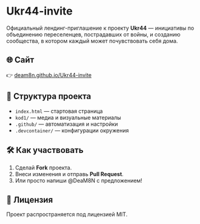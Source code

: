 # Ukr44-invite

Официальный лендинг-приглашение к проекту **Ukr44** — инициативы по объединению переселенцев, пострадавших от войны, и созданию сообщества, в котором каждый может почувствовать себя дома.

## 🌐 Сайт
👉 [deam8n.github.io/Ukr44-invite](https://deam8n.github.io/Ukr44-invite)

## 📁 Структура проекта

- `index.html` — стартовая страница
- `kod1/` — медиа и визуальные материалы
- `.github/` — автоматизация и настройки
- `.devcontainer/` — конфигурации окружения

## 🛠️ Как участвовать

1. Сделай **Fork** проекта.
2. Внеси изменения и отправь **Pull Request**.
3. Или просто напиши @DeaM8N с предложением!

## 📜 Лицензия

Проект распространяется под лицензией MIT.
